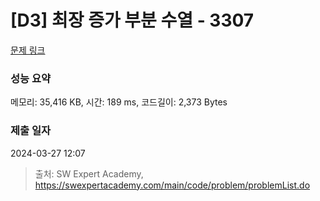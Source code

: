 # [D3] 최장 증가 부분 수열 - 3307 

[문제 링크](https://swexpertacademy.com/main/code/problem/problemDetail.do?contestProbId=AWBOKg-a6l0DFAWr) 

### 성능 요약

메모리: 35,416 KB, 시간: 189 ms, 코드길이: 2,373 Bytes

### 제출 일자

2024-03-27 12:07



> 출처: SW Expert Academy, https://swexpertacademy.com/main/code/problem/problemList.do